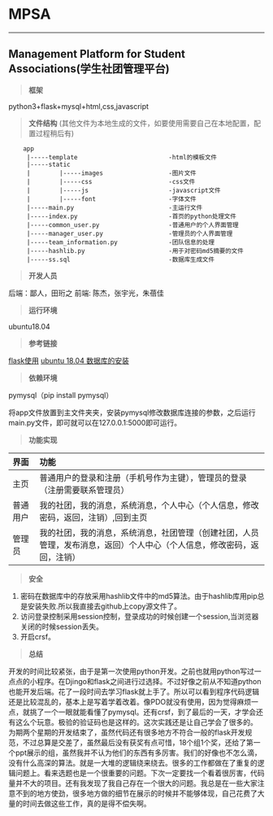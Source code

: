 # MPSA

***

## Management Platform for Student Associations(学生社团管理平台)

> **框架**

python3+flask+mysql+html,css,javascript

> **文件结构** (其他文件为本地生成的文件，如要使用需要自己在本地配置，配置过程稍后有)

``` 目录树
    app
     |-----template                         -html的模板文件
     |-----static
     |        |-----images                  -图片文件
     |        |-----css                     -css文件
     |        |-----js                      -javascript文件
     |        |-----font                    -字体文件
     |-----main.py                          -主运行文件
     |-----index.py                         -首页的python处理文件
     |-----common_user.py                   -普通用户的个人界面管理
     |-----manager_user.py                  -管理员的个人界面管理
     |-----team_information.py              -团队信息的处理
     |-----hashlib.py                       -用于对密码md5摘要的文件
     |-----ss.sql                           -数据库生成文件
```

> **开发人员**

后端：鄙人，田珩之
前端: 陈杰，张宇光，朱蓓佳

> **运行环境**

ubuntu18.04

> **参考链接**

[flask使用](https://www.jianshu.com/p/7c9ebda62214) 
[ubuntu 18.04 数据库的安装](https://www.jianshu.com/p/4908f6e686fa)

> **依赖环境**

pymysql（pip install pymysql）

将app文件放置到主文件夹夹，安装pymysql修改数据库连接的参数，之后运行main.py文件，即可就可以在127.0.0.1:5000即可运行。

> **功能实现**

| 界面      | 功能                                      |
| :--------|:------------------------------------------------|
|主页      |普通用户的登录和注册（手机号作为主键），管理员的登录（注册需要联系管理员）|
|普通用户   |我的社团，我的消息，系统消息，个人中心（个人信息，修改密码，返回，注销）,回到主页|
|管理员    |我的社团，我的消息，系统消息，社团管理（创建社团，人员管理，发布消息，返回）个人中心（个人信息，修改密码，返回，注销）

> **安全**

1. 密码在数据库中的存放采用hashlib文件中的md5算法。由于hashlib库用pip总是安装失败.所以我直接去github上copy源文件了。
2. 访问登录控制采用session控制，登录成功的时候创建一个session,当浏览器关闭的时候session丢失。
3. 开启crsf。

> **总结**

开发的时间比较紧张，由于是第一次使用python开发。之前也就用python写过一点点的小程序。在Djingo和flask之间进行过选择。不过好像之前从不知道python也能开发后端。花了一段时间去学习flask就上手了。所以可以看到程序代码逻辑还是比较混乱的，基本上是写着学着改着。像PDO就没有使用，因为觉得麻烦一点，就挑了一个一眼就能看懂了pymysql。还有crsf，到了最后的一天，才学会还有这么个玩意。极验的验证码也是这样的。这次实践还是让自己学会了很多的。
为期两个星期的开发结束了，虽然代码还有很多地方不符合一般的flask开发规范，不过总算是交差了，虽然最后没有获奖有点可惜，18个组1个奖，还给了第一个ppt展示的组，虽然我并不认为他们的东西有多厉害。我们的好像也不怎么滴，没有什么高深的算法。就是一大堆的逻辑绕来绕去。很多的工作都做在了重复的逻辑问题上。看来选题也是一个很重要的问题。下次一定要找一个看着很厉害，代码量并不大的项目。还有我发现了我自己存在一个很大的问题。我总是在一些大家注意不到的地方使劲，很多地方做的细节在展示的时候并不能够体现，自己花费了大量的时间去做这些工作，真的是得不偿失啊。
